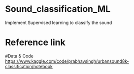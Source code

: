 # Sound_classification_ML
Implement Supervised learning to classify the sound


# Reference link
  #Data & Code  
      https://www.kaggle.com/code/prabhavsingh/urbansound8k-classification/notebook
  
  
